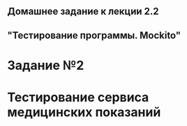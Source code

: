 ## Домашнее задание к лекции 2.2
## "Тестирование программы. Mockito"

# Задание №2

# Тестирование сервиса медицинских показаний